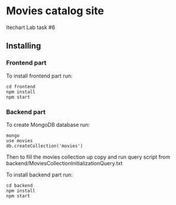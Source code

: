 # Movies catalog site

Itechart Lab task #6

## Installing

### Frontend part

To install frontend part run:

```
cd frontend
npm install
npm start
```

### Backend part

To create MongoDB database run:

```
mongo
use movies
db.createCollection('movies')
```
Then to fill the movies collection up copy and run query script from backend/MoviesCollectionInitializationQuery.txt

To install backend part run:

```
cd backend
npm install
npm start
```
